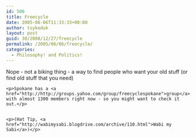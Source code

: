 ```yaml
---
id: 506
title: Freecycle
date: 2005-06-06T11:33:33+00:00
author: tsykoduk
layout: post
guid: 30/2008/12/27/freecycle
permalink: /2005/06/06/freecycle/
categories:
  - Philosophy! and Politics!
---
```

<p>Nope - not a biking thing - a way to find people who want your old stuff (or find old stuff that you need)</p>


	<p>Spokane has a <a href="http://http://groups.yahoo.com/group/freecyclespokane">group</a> with almost 1300 members right now - so you might want to check it out.</p>


	<p>(Hat Tip, <a href="http://wabimysabi.blogdrive.com/archive/110.html">Wabi my Sabi</a>)</p>